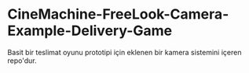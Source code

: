 # CineMachine-FreeLook-Camera-Example-Delivery-Game
Basit bir teslimat oyunu prototipi için eklenen bir kamera sistemini içeren repo'dur.
